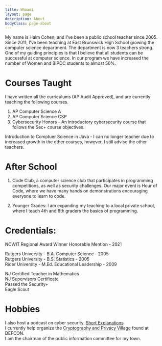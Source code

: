 ```yaml
---
title: Whoami
layout: page
description: About
bodyClass: page-about
---
```


My name is Haim Cohen, and I've been a public school teacher since 2005. Since 2011, I've been teaching at East Brunswick High School growing the computer science department. The department is now 3 teachers strong. One of my guiding principles is that I believe that all students can be successful at computer science. In our program we have increased the number of Women and BIPOC students to almost 50%.

# Courses Taught

I have written all the curriculums (AP Audit Approved), and are currently teaching the following courses.

1. AP Computer Science A
2. AP Computer Science CSP
3. Cybersecurity Honors - An introductory cybersecurity course that follows the Sec+ course objectives.

 Introduction to Comptuer Science in Java - I can no longer teacher due to increased growth in the other courses, however, I still advise the other teachers.



# After School

1. Code Club, a computer science club that participates in programming competitions, as well as security challenges. Our major event is Hour of Code, where we have many hands on demonstrations encouraging everyone to learn to code.

2. Younger Grades: I am expanding my teaching to a local private school, where I teach 4th and 8th graders the basics of programming.

# Credentials:

NCWIT Regional Award Winner Honorable Mention - 2021

Rutgers University - B.A. Computer Science - 2005 <br>
Rutgers University - B.S. Statistics - 2005  <br>
Rider University - M.Ed. Educational Leadership - 2009 <br>  

NJ Certified Teacher in Mathematics<br>
NJ Supervisors Certificate<br>
Passed the Security+ <br>
Eagle Scout

# Hobbies
I also host a podcast on cyber security. [Short Explanations](https://shortexplanations.com)<br>
I currently help organize the [Cryptography and Privacy Village](https://cryptovillage.org) found at DEFCON.<br>
I am the chairman of the public information committee for my town.

